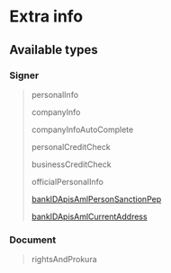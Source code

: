 # Extra info

## Available types

### Signer

> personalInfo
>
> companyInfo
>
> companyInfoAutoComplete
>
> personalCreditCheck
>
> businessCreditCheck
>
> officialPersonalInfo
>
> [bankIDApisAmlPersonSanctionPep](bankid-apis-aml-person-sanction-pep.md)
>
> [bankIDApisAmlCurrentAddress](bankid-apis-aml-current-address.md)

### Document

> rightsAndProkura

